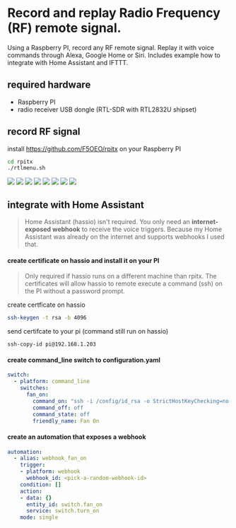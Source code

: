 # Record and replay Radio Frequency (RF) remote signal.   
Using a Raspberry PI, record any RF remote signal.  Replay it with voice commands through Alexa, Google Home or Siri.  Includes example how to integrate with Home Assistant and IFTTT. 
<!--Use voice commands to control devices that use a Radio Frequency (RF) remote.   
Examples with picture: airconditioner, remote power plugs, fans and kichen hoods. 
Text-->

## required hardware

* Raspberry PI 
* radio receiver USB dongle (RTL-SDR with RTL2832U shipset)

## record RF signal 

install https://github.com/F5OEO/rpitx on your Raspberry PI

```bash
cd rpitx
./rtlmenu.sh
```
![](docs/pics/record-RF-menu-00001.png)
![](docs/pics/record-RF-menu-00002.png)
![](docs/pics/record-RF-menu-00003.png)
![](docs/pics/record-RF-menu-00004.png)
![](docs/pics/record-RF-menu-00005.png)
![](docs/pics/record-RF-menu-00006.png)
![](docs/pics/record-RF-menu-00007.png)
![](docs/pics/record-RF-menu-00008.png)

## integrate with Home Assistant

> Home Assistant (hassio) isn't required.  You only need an **internet-exposed webhook** to receive the voice triggers.  Because my Home Assistant was already on the internet and supports webhooks I used that.  

#### create certificate on hassio and install it on your PI  

> Only required if hassio runs on a different machine than rpitx.  The certificates will allow hassio to remote execute a command (ssh) on the PI without a password prompt.     

create certficate on hassio
```bash
ssh-keygen -t rsa -b 4096
```
send certifcate to your pi (command still run on hassio)
```
ssh-copy-id pi@192.168.1.203
```

#### create command_line switch to configuration.yaml

```yaml
switch:
  - platform: command_line
    switches:
      fan_on:
        command_on: "ssh -i /config/id_rsa -o StrictHostKeyChecking=no -q pi@192.168.1.203 sudo ./rpitx/sendiq -s 250000 -f 868.0000e6 -t u8 -i ./rpitx/fan-all-on.iq | wc -l >> /config/command.log"
        command_off: off
        command_state: off
        friendly_name: Fan On
```

#### create an automation that exposes a webhook 

```yaml
automation:
  - alias: webhook_fan_on
    trigger:
    - platform: webhook
      webhook_id: <pick-a-random-webhook-id>
    condition: []
    action:
    - data: {}
      entity_id: switch.fan_on
      service: switch.turn_on
    mode: single
```
